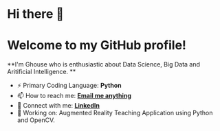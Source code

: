 # Hi there 👋

# Welcome to my GitHub profile!
**I'm Ghouse who is enthusiastic about Data Science, Big Data and Aritificial Intelligence. **

- ⚡ Primary Coding Language: **Python**
- 📫 How to reach me: **[Email me anything](mailto:mgmohiuddin2001@gmail.com)**
- 💬 Connect with me: **[LinkedIn](https://www.linkedin.com/in/ghouse-mohiuddin-mohammed-5690181b6/)**
- 🌱 Working on: Augmented Reality Teaching Application using Python and OpenCV.
